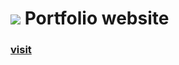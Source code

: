 # ![](https://avatars3.githubusercontent.com/u/13950976?s=24&v=4) Portfolio website

### [visit](https://eskzsolt.github.io)

